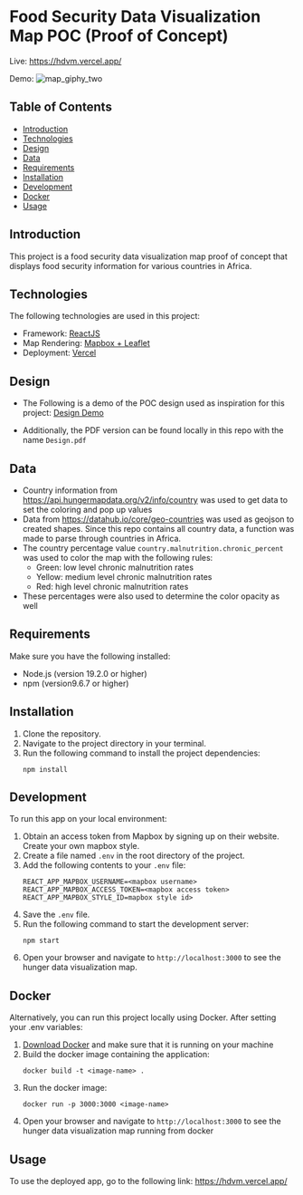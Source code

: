 # Food Security Data Visualization Map POC (Proof of Concept)

Live: https://hdvm.vercel.app/

Demo:
![map_giphy_two](https://github.com/dev-32443z/hdvm/assets/135600992/ddce2734-c3b4-4bec-b91b-66b035d82891)

## Table of Contents
- [Introduction](#introduction)
- [Technologies](#technologies)
- [Design](#design)
- [Data](#data)
- [Requirements](#requirements)
- [Installation](#installation)
- [Development](#development)
- [Docker](#docker)
- [Usage](#usage)

## Introduction
This project is a food security data visualization map proof of concept that displays food security information for various countries in Africa. 

## Technologies
The following technologies are used in this project:
- Framework: [ReactJS](https://react.dev/learn)
- Map Rendering: [Mapbox + Leaflet](https://react-leaflet.js.org/)
- Deployment: [Vercel](https://vercel.com/)

## Design
- The Following is a demo of the POC design used as inspiration for this project: [Design Demo](https://www.figma.com/proto/MRoSIBb5sB4H6kTGlFJGO0/Untitled?type=design&node-id=2-60&scaling=scale-down&page-id=0%3A1&starting-point-node-id=2%3A60)

- Additionally, the PDF version can be found locally in this repo with the name ```Design.pdf```

## Data
- Country information from https://api.hungermapdata.org/v2/info/country was used to get data to set the coloring and pop up values
- Data from https://datahub.io/core/geo-countries was used as geojson to created shapes. Since this repo contains all country data, a function 
was made to parse through countries in Africa.
- The country percentage value ```country.malnutrition.chronic_percent``` was used to color the map with the following rules:
    - Green: low level chronic malnutrition rates
    - Yellow: medium level chronic malnutrition rates
    - Red: high level chronic malnutrition rates
- These percentages were also used to determine the color opacity as well

## Requirements
Make sure you have the following installed:
- Node.js (version 19.2.0 or higher)
- npm (version9.6.7 or higher)

## Installation
1. Clone the repository. 
2. Navigate to the project directory in your terminal.
3. Run the following command to install the project dependencies:
    ```
    npm install
    ```


## Development
To run this app on your local environment:

1. Obtain an access token from Mapbox by signing up on their website. Create your own mapbox style.
2. Create a file named `.env` in the root directory of the project.
3. Add the following contents to your `.env` file:
    ```
    REACT_APP_MAPBOX_USERNAME=<mapbox username>
    REACT_APP_MAPBOX_ACCESS_TOKEN=<mapbox access token>
    REACT_APP_MAPBOX_STYLE_ID=mapbox style id>
    ```
4. Save the `.env` file.
5. Run the following command to start the development server:
    ```
    npm start
    ```
6. Open your browser and navigate to `http://localhost:3000` to see the hunger data visualization map.

## Docker
Alternatively, you can run this project locally using Docker. After setting your .env variables:
1. [Download Docker](https://docs.docker.com/get-docker/) and make sure that it is running on your machine
2. Build the docker image containing the application:
   ```
   docker build -t <image-name> .
   ```
3. Run the docker image:
   ```
   docker run -p 3000:3000 <image-name>
   ```
4. Open your browser and navigate to `http://localhost:3000` to see the hunger data visualization map running from docker

## Usage
To use the deployed app, go to the following link: https://hdvm.vercel.app/






